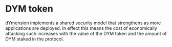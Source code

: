 # DYM token

dYmension implements a shared security model that strengthens as more applications are deployed. In effect this means the cost of economically attacking such increases with the value of the DYM token and the amount of DYM staked in the protocol.
